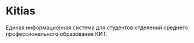 # Kitias
Единая информационная система для студентов отделений среднего профессионального образования КИТ.
